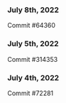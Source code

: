 ### July 8th, 2022

Commit #64360

### July 5th, 2022

Commit #314353


### July 4th, 2022

Commit #72281
